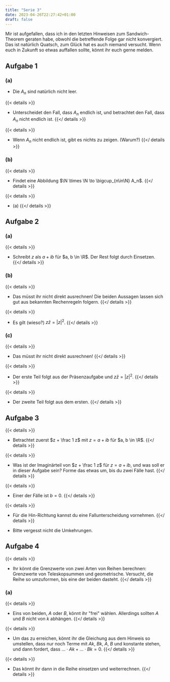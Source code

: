 ```yaml
---
title: "Serie 3"
date: 2023-04-26T22:27:42+01:00
draft: false
---
```


Mir ist aufgefallen, dass ich in den letzten Hinweisen zum Sandwich-Theorem geraten habe, obwohl die betreffende Folge gar nicht konvergiert. Das ist natürlich Quatsch, zum Glück hat es auch niemand versucht. Wenn euch in Zukunft so etwas auffallen sollte, könnt ihr euch gerne melden.

## Aufgabe 1

### (a)

- Die $A_n$ sind natürlich nicht leer.

{{< details >}}
- Unterscheidet den Fall, dass $A_n$ endlich ist, und betrachtet den Fall, dass $A_n$ nicht endlich ist.
{{</ details >}}

{{< details >}}
- Wenn $A_n$ nicht endlich ist, gibt es nichts zu zeigen. (Warum?)
{{</ details >}}

### (b)

{{< details >}}
- Findet eine Abbildung $\N \times \N \to \bigcup_{n\in\N} A_n$.
{{</ details >}}

{{< details >}}
- (a)
{{</ details >}}

## Aufgabe 2

### (a)

{{< details >}}
- Schreibt $z$ als $a + ib$ für $a, b \in \R$. Der Rest folgt durch Einsetzen.
{{</ details >}}

### (b)

{{< details >}}
- Das müsst ihr nicht direkt ausrechnen! Die beiden Aussagen lassen sich gut aus bekannten Rechenregeln folgern.
{{</ details >}}

{{< details >}}
- Es gilt (wieso?) $z \bar z = |z|^2$.
{{</ details >}}

### (c)

{{< details >}}
- Das müsst ihr nicht direkt ausrechnen!
{{</ details >}}

{{< details >}}
- Der erste Teil folgt aus der Präsenzaufgabe und $z \bar z = |z|^2$.
{{</ details >}}

{{< details >}}
- Der zweite Teil folgt aus dem ersten.
{{</ details >}}

## Aufgabe 3

{{< details >}}
- Betrachtet zuerst $z + \frac 1 z$ mit $z = a + ib$ für $a, b \in \R$.
{{</ details >}}

{{< details >}}
- Was ist der Imaginärteil von $z + \frac 1 z$ für $z = a + ib$, und was soll er in dieser Aufgabe sein? Forme das etwas um, bis du zwei Fälle hast.
{{</ details >}}

{{< details >}}
- Einer der Fälle ist $b = 0$.
{{</ details >}}

{{< details >}}
- Für die Hin-Richtung kannst du eine Fallunterscheidung vornehmen.
{{</ details >}}

- Bitte vergesst nicht die Umkehrungen.

## Aufgabe 4

{{< details >}}
- Ihr könnt die Grenzwerte von zwei Arten von Reihen berechnen: Grenzwerte von Teleskopsummen und geometrische. Versucht, die Reihe so umzuformen, bis eine der beiden dasteht.
{{</ details >}}

### (a)

{{< details >}}
- Eins von beiden, $A$ oder $B$, könnt ihr "frei" wählen. Allerdings sollten $A$ und $B$ nicht von $k$ abhängen.
{{</ details >}}

{{< details >}}
- Um das zu erreichen, könnt ihr die Gleichung aus dem Hinweis so umstellen, dass nur noch Terme mit $Ak$, $Bk$, $A$, $B$ und konstante stehen, und dann fordert, dass $... \cdot Ak + ... \cdot Bk = 0$.
{{</ details >}}

{{< details >}}
- Das könnt ihr dann in die Reihe einsetzen und weiterrechnen.
{{</ details >}}